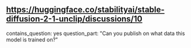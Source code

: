 ## https://huggingface.co/stabilityai/stable-diffusion-2-1-unclip/discussions/10

contains_question: yes
question_part: "Can you publish on what data this model is trained on?"